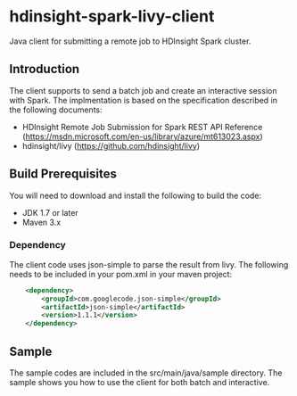 # hdinsight-spark-livy-client
Java client for submitting a remote job to HDInsight Spark cluster.

## Introduction
The client supports to send a batch job and create an interactive session with Spark. The implmentation is based on the specification described in the following documents:
* HDInsight Remote Job Submission for Spark REST API Reference
  (https://msdn.microsoft.com/en-us/library/azure/mt613023.aspx)
* hdinsight/livy (https://github.com/hdinsight/livy)

## Build Prerequisites
You will need to download and install the following to build the code:
* JDK 1.7 or later
* Maven 3.x

### Dependency
The client code uses json-simple to parse the result from livy. The following needs to be included in your pom.xml in your maven project:
```xml
    <dependency>
    	<groupId>com.googlecode.json-simple</groupId>
    	<artifactId>json-simple</artifactId>
    	<version>1.1.1</version>
    </dependency>
```
## Sample
The sample codes are included in the src/main/java/sample directory. The sample shows you how to use the client for both batch and interactive.
